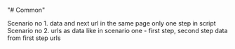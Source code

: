 "# Common" 

Scenario no 1. data and next url in the same page only one step in script
Scenario no 2. urls as data like in scenario one - first step, second step data from first step urls
